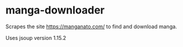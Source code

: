 # manga-downloader

Scrapes the site https://manganato.com/ to find and download manga.

Uses jsoup version 1.15.2
